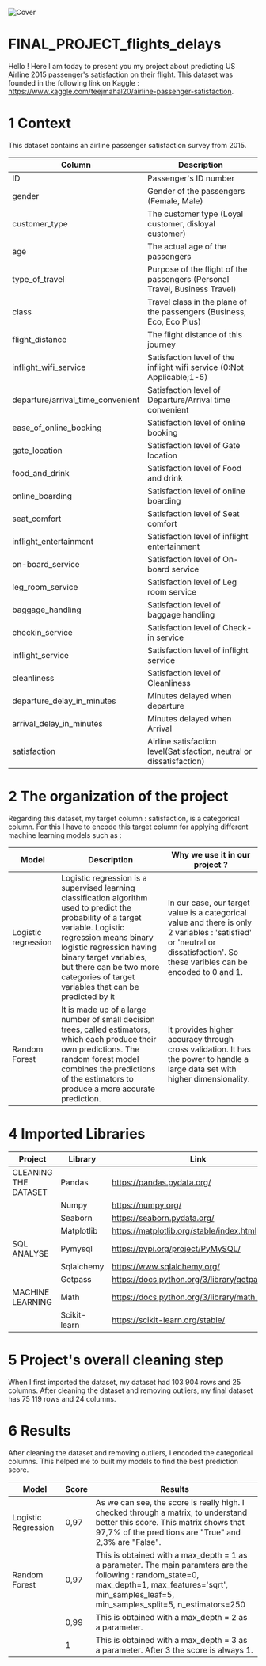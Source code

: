 ![Cover](https://github.com/izelyekrek/FINAL_PROJECT_passengers_satisfaction/blob/main/Images/1002487-aviation.webp)

# FINAL_PROJECT_flights_delays

Hello ! Here I am today to present you my project about predicting US Airline 2015 passenger's satisfaction on their flight.
This dataset was founded in the following link on Kaggle : https://www.kaggle.com/teejmahal20/airline-passenger-satisfaction.

# 1 Context 

This dataset contains an airline passenger satisfaction survey from 2015.

| Column | Description |
| --- | --- |
| ID | Passenger's ID number |
| gender | Gender of the passengers (Female, Male) |
| customer_type | The customer type (Loyal customer, disloyal customer) |
| age | The actual age of the passengers |
| type_of_travel | Purpose of the flight of the passengers (Personal Travel, Business Travel) |
| class | Travel class in the plane of the passengers (Business, Eco, Eco Plus) |
| flight_distance | The flight distance of this journey |
| inflight_wifi_service | Satisfaction level of the inflight wifi service (0:Not Applicable;1-5) |
| departure/arrival_time_convenient | Satisfaction level of Departure/Arrival time convenient |
| ease_of_online_booking | Satisfaction level of online booking |
| gate_location | Satisfaction level of Gate location |
| food_and_drink | Satisfaction level of Food and drink |
| online_boarding | Satisfaction level of online boarding |
| seat_comfort | Satisfaction level of Seat comfort |
| inflight_entertainment | Satisfaction level of inflight entertainment |
| on-board_service | Satisfaction level of On-board service |
| leg_room_service | Satisfaction level of Leg room service |
| baggage_handling | Satisfaction level of baggage handling |
| checkin_service | Satisfaction level of Check-in service |
| inflight_service | Satisfaction level of inflight service |
| cleanliness | Satisfaction level of Cleanliness |
| departure_delay_in_minutes | Minutes delayed when departure |
| arrival_delay_in_minutes | Minutes delayed when Arrival |
| satisfaction | Airline satisfaction level(Satisfaction, neutral or dissatisfaction) |


# 2 The organization of the project 

Regarding this dataset, my target column : satisfaction, is a categorical column. 
For this I have to encode this target column for applying different machine learning models such as :

| Model | Description | Why we use it in our project ? |
| --- | --- | --- |
| Logistic regression | Logistic regression is a supervised learning classification algorithm used to predict the probability of a target variable. Logistic regression means binary logistic regression having binary target variables, but there can be two more categories of target variables that can be predicted by it | In our case, our target value is a categorical value and there is only 2 variables : 'satisfied' or 'neutral or dissatisfaction'. So these varibles can be encoded to 0 and 1. |
| Random Forest | It is made up of a large number of small decision trees, called estimators, which each produce their own predictions. The random forest model combines the predictions of the estimators to produce a more accurate prediction. | It provides higher accuracy through cross validation. It has the power to handle a large data set with higher dimensionality. |

# 4 Imported Libraries

| Project | Library | Link |
| --- | --- | --- |
| CLEANING THE DATASET | Pandas | https://pandas.pydata.org/ | 
| | Numpy | https://numpy.org/ |
| | Seaborn | https://seaborn.pydata.org/ |
| | Matplotlib | https://matplotlib.org/stable/index.html |
| SQL ANALYSE | Pymysql | https://pypi.org/project/PyMySQL/ |
| | Sqlalchemy  | https://www.sqlalchemy.org/ |
| | Getpass | https://docs.python.org/3/library/getpass.html| |
| MACHINE LEARNING | Math | https://docs.python.org/3/library/math.html |
| | Scikit-learn |https://scikit-learn.org/stable/

# 5 Project's overall cleaning step

When I first imported the dataset, my dataset had 103 904 rows and 25 columns. 
After cleaning the dataset and removing outliers, my final dataset has 75 119 rows and 24 columns. 

# 6 Results

After cleaning the dataset and removing outliers, I encoded the categorical columns.
This helped me to built my models to find the best prediction score.

| Model | Score | Results
| --- | --- | --- | 
| Logistic Regression | 0,97 | As we can see, the score is really high. I checked through a matrix, to understand better this score. This matrix shows that 97,7% of the preditions are "True" and 2,3% are "False". |
| Random Forest | 0,97 | This is obtained with a max_depth = 1 as a parameter. The main paramters are the following : random_state=0, max_depth=1, max_features='sqrt', min_samples_leaf=5, min_samples_split=5, n_estimators=250 |
| | 0,99 | This is obtained with a max_depth = 2 as a parameter. |
| | 1 | This is obtained with a max_depth = 3 as a parameter. After 3 the score is always 1.|